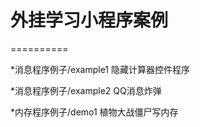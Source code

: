 # 外挂学习小程序案例
==========


*消息程序例子/example1   隐藏计算器控件程序

*消息程序例子/example2   QQ消息炸弹

*内存程序例子/demo1     植物大战僵尸写内存

